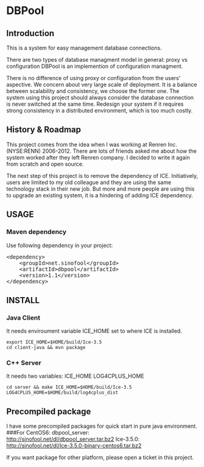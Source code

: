 # DBPool
## Introduction
This is a system for easy management database connections.

There are two types of database managment model in general: proxy vs configuration
DBPool is an implemention of configuration managment.

There is no difference of using proxy or configuration from the users' aspective.
We concern about very large scale of deployment.
It is a balance between scalability and consistency, we choose the former one.
The system using this project should always consider the database connection is never switched at the same time.
Redesign your system if it requires strong consistency in a distributed environment, which is too much costly.

## History &amp; Roadmap
This project comes from the idea when I was working at Renren Inc. (NYSE:RENN) 2006-2012.
There are lots of friends asked me about how the system worked after they left Renren company.
I decided to write it again from scratch and open source.

The next step of this project is to remove the dependency of ICE.
Initiatively, users are limited to my old colleague and they are using the same technology stack in their new job.
But more and more people are using this to upgrade an existing system, it is a hindering of adding ICE dependency.

## USAGE
### Maven dependency
Use following dependency in your project:
<pre>
&lt;dependency&gt;
    &lt;groupId&gt;net.sinofool&lt;/groupId&gt;
    &lt;artifactId&gt;dbpool&lt;/artifactId&gt;
    &lt;version&gt;1.1&lt;/version&gt;
&lt;/dependency&gt;
</pre>
## INSTALL

### Java Client
It needs enviroument variable ICE_HOME set to where ICE is installed.

	export ICE_HOME=$HOME/build/Ice-3.5
	cd client-java && mvn package

### C++ Server
It needs two variables: ICE_HOME LOG4CPLUS_HOME

	cd server && make ICE_HOME=$HOME/build/Ice-3.5 LOG4CPLUS_HOME=$HOME/build/log4cplus_dist

## Precompiled package
I have some precompiled packages for quick start in pure java environment.
###For CentOS6:
dbpool_server:	http://sinofool.net/dl/dbpool_server.tar.bz2
Ice-3.5.0:	http://sinofool.net/dl/Ice-3.5.0-binary-centos6.tar.bz2

If you want package for other platform, please open a ticket in this project.
